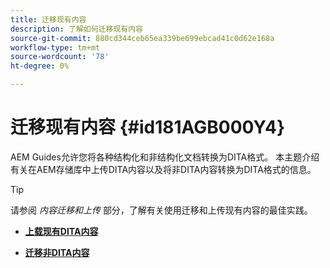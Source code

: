 ```yaml
---
title: 迁移现有内容
description: 了解如何迁移现有内容
source-git-commit: 880cd344ceb65ea339be699ebcad41c0d62e168a
workflow-type: tm+mt
source-wordcount: '78'
ht-degree: 0%

---
```


# 迁移现有内容 {#id181AGB000Y4}

AEM Guides允许您将各种结构化和非结构化文档转换为DITA格式。 本主题介绍有关在AEM存储库中上传DITA内容以及将非DITA内容转换为DITA格式的信息。

>[!TIP]
>
> 请参阅 *内容迁移和上传* 部分，了解有关使用迁移和上传现有内容的最佳实践。

- **[上载现有DITA内容](migrate-content-upload-existing-dita-content.md)**

- **[迁移非DITA内容](migrate-content-non-dita.md)**
